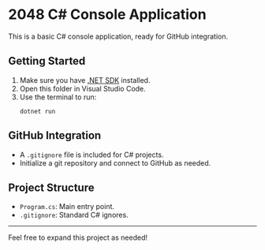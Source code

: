 # 2048 C# Console Application

This is a basic C# console application, ready for GitHub integration.

## Getting Started

1. Make sure you have [.NET SDK](https://dotnet.microsoft.com/download) installed.
2. Open this folder in Visual Studio Code.
3. Use the terminal to run:
   ```
   dotnet run
   ```

## GitHub Integration

- A `.gitignore` file is included for C# projects.
- Initialize a git repository and connect to GitHub as needed.

## Project Structure
- `Program.cs`: Main entry point.
- `.gitignore`: Standard C# ignores.

---

Feel free to expand this project as needed!
